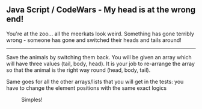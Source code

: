 ## Java Script / CodeWars - My head is at the wrong end! ##

<p> You're at the zoo... all the meerkats look weird. Something has gone terribly wrong - someone has gone and switched their heads and tails around! </p>

<HR>
Save the animals by switching them back. You will be given an array which will have three values (tail, body, head). It is your job to re-arrange the array so that the animal is the right way round (head, body, tail).

<p>Same goes for all the other arrays/lists that you will get in the tests: you have to change the element positions with the same exact logics </p>

<DD> Simples!